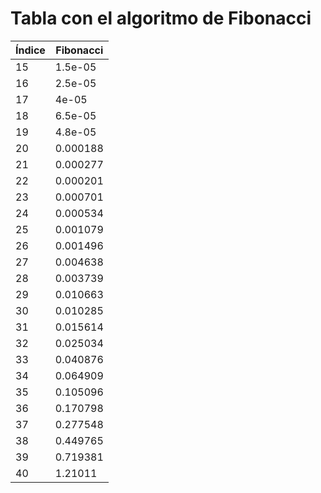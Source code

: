 # Tabla con el algoritmo de Fibonacci

| Índice | Fibonacci |
|--------|-----------|
|15|1.5e-05|
|16|2.5e-05|
|17|4e-05|
|18|6.5e-05|
|19|4.8e-05|
|20|0.000188|
|21|0.000277|
|22|0.000201|
|23|0.000701|
|24|0.000534|
|25|0.001079|
|26|0.001496|
|27|0.004638|
|28|0.003739|
|29|0.010663|
|30|0.010285|
|31|0.015614|
|32|0.025034|
|33|0.040876|
|34|0.064909|
|35|0.105096|
|36|0.170798|
|37|0.277548|
|38|0.449765|
|39|0.719381|
|40|1.21011|
